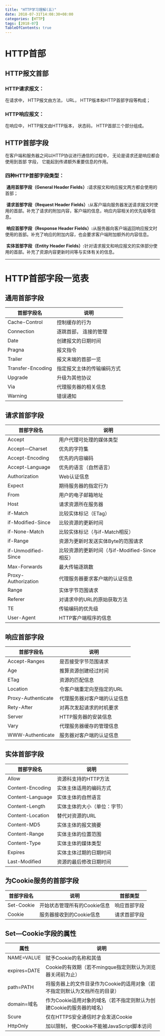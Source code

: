 ```yaml
---
title: "HTTP学习理解(五)"
date: 2018-07-31T14:08:30+08:00
categories: [HTTP]
tags: [2018-07]
TableOfContents: true
---
```

# HTTP首部

## HTTP报文首部

### HTTP请求报文：

在请求中， HTTP报文由方法， URL， HTTP版本和HTTP首部字段等构成；

### HTTP响应报文：

在响应中， HTTP报文由HTTP版本， 状态码， HTTP首部三个部分组成。

## HTTP首部字段

在客户端和服务器之间以HTTP协议进行通信的过程中， 无论是请求还是响应都会使用到首部
字段， 它能起到传递额外重要信息的作用。

### 四种HTTP首部字段类型：

<i class="fa fa-angle-double-right" ></i>&nbsp;<b>通用首部字段（General Header Fields）:</b>请求报文和响应报文两方都会使用的首部；<br /><br />
<i class="fa fa-angle-double-right" ></i>&nbsp;<b>请求首部字段（Request Header Fields）:</b>从客户端向服务器发送请求报文时使用的首部。补充了请求的附加内容，客户端的信息，响应内容相关的优先级等信息。<br /><br />
<i class="fa fa-angle-double-right" ></i>&nbsp;<b>响应首部字段（Response Header Fields）:</b>从服务器向客户端返回响应报文时使用的首部。补充了响应的附加内容，也会要求客户端附加额外的内容信息。<br /><br />
<i class="fa fa-angle-double-right" ></i>&nbsp;<b>实体首部字段（Entity Header Fields）:</b>针对请求报文和响应报文的实体部分使用的首部。补充了资源内容更新时间等与实体有关的信息。<br />
<hr />

# HTTP首部字段一览表

## 通用首部字段
|首部字段名| 说明|
|---|---|
|Cache-Control| 控制缓存的行为|
|Connection| 逐跳首部， 连接的管理|
|Date |创建报文的日期时间|
|Pragna| 报文指令|
|Trailer| 报文末端的首部一览|
|Transfer-Encoding |指定报文主体的传输编码方式|
|Upgrade |升级为其他协议|
|Via| 代理服务器的相关信息|
|Warning |错误通知|

## 请求首部字段

|首部字段名 |说明|
|---|---|
|Accept |用户代理可处理的媒体类型|
|Accept—Charset| 优先的字符集|
|Accept-Encoding| 优先的内容编码|
|Accept-Language |优先的语言（自然语言）|
|Authorization |Web认证信息|
|Expect| 期待服务器的指定行为|
|From |用户的电子邮箱地址|
|Host| 请求资源所在服务器|
|if-Match |比较实体标记（ETag）|
|if-Modified-Since| 比较资源的更新时间|
|if-None-Match| 比较实体标记（与if-Match相反）|
|if-Range |资源为更新时发送实体Byte的范围请求|
|if-Unmodified-Since |比较资源的更新时间（与if-Modified-Since相反）|
|Max-Forwards |最大传输逐跳数|
|Proxy-Authorization |代理服务器要求客户端的认证信息|
|Range |实体字节范围请求|
|Referer |对请求中的URL的原始获取方法|
|TE |传输编码的优先级|
|User-Agent| HTTP客户端程序的信息|

## 响应首部字段

|首部字段名| 说明|
|---|---|
|Accept-Ranges| 是否接受字节范围请求|
|Age |推算资源创建经过时间|
|ETag |资源的匹配信息|
|Location| 令客户端重定向至指定的URL|
|Proxy-Authenticate| 代理服务器对客户端的认证信息|
|Rety-After| 对再次发起请求的时机要求|
|Server| HTTP服务器的安装信息|
|Vary| 代理服务器缓存的管理信息|
|WWW-Authenticate| 服务器对客户端的认证信息|

## 实体首部字段

|首部字段名 |说明|
|---|---|
|Allow |资源科支持的HTTP方法|
|Content-Encoding| 实体主体适用的编码方式|
|Content-Language| 实体主体的自然语言|
|Content-Length| 实体主体的大小（单位：字节）|
|Content-Location| 替代对资源的URL|
|Content-MD5| 实体主体的报文摘要|
|Content-Range| 实体主体的位置范围|
|Content-Type| 实体主体的媒体类型|
|Expires| 实体主体过期的日期时间|
|Last-Modified| 资源的最后修改日期时间|

## 为Cookie服务的首部字段

|首部字段名| 说明 |首部类型|
|---|---|---|
|Set-Cookie |开始状态管理所有的Cookie信息| 响应首部字段|
|Cookie |服务器接收到的Cookie信息| 请求首部字段|

## Set—Cookie字段的属性

|属性 |说明|
|---|---|
|NAME=VALUE| 赋予Cookie的名称和其值|
|expires=DATE| Cookie的有效期（若不mingque指定则默认为浏览器关闭前为止）|
|path=PATH |将服务器上的文件目录作为Cookie的适用对象（若不指定则默认为文档所在的目录）|
|domain=域名| 作为Cookie适用对象的域名（若不指定则默认为创建Cookie的服务器的域名）|
|Scure |仅在HTTPS安全通信时才会发送Cookie|
|HttpOnly |加以限制， 使Cookie不能被JavaScript脚本访问|